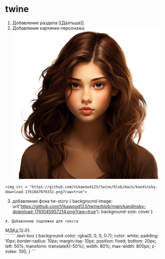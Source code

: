# twine
1. Добавление раздела [[Далтьше]]
2. Добавление картинки персонажа <img src = "https://github.com/Vikawood123/twine/blob/main/kandinsky-download-1761047079332.png?raw=true">
```
<img src = "https://github.com/Vikawood123/twine/blob/main/kandinsky-download-1761047079332.png?raw=true">
```
3. добавление фона
tw-story {
  background-image: url('https://github.com/Vikawood123/twine/blob/main/kandinsky-download-1761045957214.png?raw=true');
    background-size: cover
}

``` 
4. Добавление подложки для текста
```
<div class="text-box">
   МДКд.12.01. 
</div>
```
```
.text-box {
    background-color: rgba(0, 0, 0, 0.7);
    color: white;
    padding: 10px;
    border-radius: 10px;
    margin-top: 10px;
    position: fixed;
    bottom: 20px;
    left: 50%;
    transform: translateX(-50%);
    width: 80%;
    max-width: 800px;
    z-index: 100;
}
```
